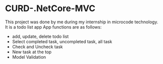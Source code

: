 # CURD-.NetCore-MVC
This project was done by me during my internship in microcode technology.
It is a todo list app
App functions are as follows:
- add, update, delete todo list
- Select completed task, uncompleted task, all task
- Check and Uncheck task
- New task at the top
- Model Validation
